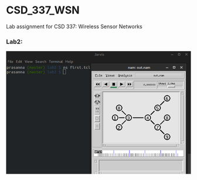 # CSD_337_WSN
Lab assignment for CSD 337: Wireless Sensor Networks

### Lab2:

![Alt text](/lab2/WSN_lab2.png "Lab2")
